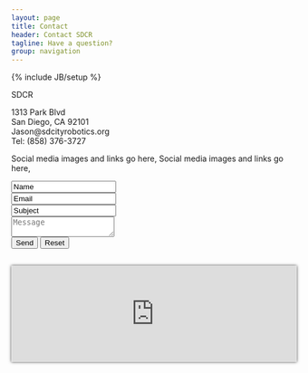```yaml
---
layout: page
title: Contact
header: Contact SDCR
tagline: Have a question?
group: navigation
---
```

{% include JB/setup %}

<!--
Google Map embed:

Original object:
<iframe width="600" height="450" frameborder="0" style="border:0" src="https://www.google.com/maps/embed/v1/place?q=san%20diego%20city%20college&key=AIzaSyC-c-4P3FhPrpP08DmDmrwjG44DUE3v_LU"></iframe>

Fluid Map Maintaining:
http://codepen.io/bradfrost/full/vwInb

Uncle Dave's Ol' Padded Box:
http://daverupert.com/2012/04/uncle-daves-ol-padded-box/
-->


<link href="style.css" ref="stylesheet" type="test/css" media="all">

<div class="container-fluid">
    <div class="col-md-2">
        <p> SDCR
        </p>
    </div>
    <div class="col-md-2">
        <p> 1313 Park Blvd <br>San Diego, CA 92101<br>Jason@sdcityrobotics.org<br>Tel: (858) 376-3727
        </p>
    </div>
    <div class="col-md-2">
        <p> Social media images and links go here, Social media images and links go here, 
        </p>
    </div>
    <div class="col-md-6">
    <form action="MAILTO:jejuarez88@gmail.com" method="post" enctype="text/plain">
<input type="text" name="name" value="Name"><br>
<input type="text" name="mail" value="Email"><br>
<input id="subject" type="text" name="subject" value="Subject"><br>
<textarea id="message" name="message" placeholder="Message"></textarea><br>
<input type="submit" value="Send">
<input type="reset" value="Reset">
    </div>
</div>



<div id="map-container" style="margin-top: 30px; padding-top: 33.33%; position: relative; border: 1px solid #e7e7e7; box-shadow: 0 0 5px 0 rgba(0,0,0,0.75);">
    <iframe id="map" src="https://www.google.com/maps/embed/v1/place?q=san%20diego%20city%20college&key=AIzaSyC-c-4P3FhPrpP08DmDmrwjG44DUE3v_LU" style="bottom: 0; height: 100%; left: 0; position: absolute; right: 0; top: 0; width: 100%; border: 0;">
    </iframe> 
</div>

